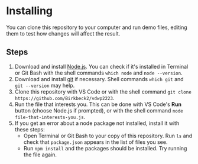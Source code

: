 # Installing

You can clone this repository to your computer and run demo files, editing them to test how changes will affect the result.

## Steps

1. Download and install [Node.js](https://nodejs.org/en/download/). You can check if it's installed in Terminal or Git Bash with the shell commands `which node` and `node --version`.
2. Download and install [git](https://git-scm.com/downloads) if necessary. Shell commands `which git` and `git --version` may help.
3. Clone this repository with VS Code or with the shell command `git clone https://github.com/Birkbeck2/vdwp2223`.
4. Run the file that interests you. This can be done with VS Code's **Run** button (choose Node.js if prompted), or with the shell command `node file-that-interests-you.js`.
5. If you get an error about a node package not installed, install it with these steps:
    - Open Terminal or Git Bash to your copy of this repository. Run `ls` and check that `package.json` appears in the list of files you see.
    - Run `npm install` and the packages should be installed. Try running the file again.
